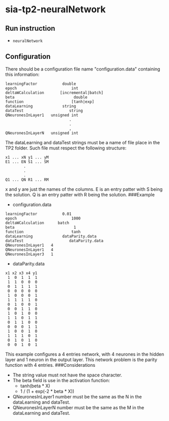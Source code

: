 # sia-tp2-neuralNetwork

## Run instruction
* ```neuralNetwork```

## Configuration

There should be a configuration file name "configuration.data" containing this information:
````
learningFactor           double
epoch                        int
deltaWCalculation       [incremental|batch]
beta                          double
function                     [tanh|exp]
dataLearning             string
dataTest                    string
QNeuronesInLayer1   unsigned int
                            .
                            .
                            ,
QNeuronesInLayerN   unsigned int
````
The dataLearning and dataTest strings must be a name of file place in the TP2 folder.
Such file must respect the following structure:

````
x1 ... xN y1 ... yM
E1 ... EN S1 ... SM
        .
        .
        .
Q1 ... QN R1 ... RM
````
x and y are just the names of the columns.
E is an entry patter with S being the solution.
Q is an entry patter with R being the solution.
###Example
* configuration.data
````
learningFactor           0.01
epoch                        1000
deltaWCalculation      batch
beta                          1
function                     tanh
dataLearning             dataParity.data
dataTest                    dataParity.data
QNeuronesInLayer1   4
QNeuronesInLayer1   4
QNeuronesInLayer3   1
````
* dataParity.data
````
x1 x2 x3 x4 y1
 1  0  1  1  1
 1  1  0  0  0
 0  1  1  1  1
 0  0  0  0  0
 1  0  0  0  1
 1  1  1  1  0
 0  1  0  0  1
 0  0  1  1  0
 1  0  1  0  0
 1  1  0  1  1
 0  1  1  0  0
 0  0  0  1  1
 1  0  0  1  0
 1  1  1  0  1
 0  1  0  1  0
 0  0  1  0  1
````
This example configures a 4 entries network, with 4 neurones in the hidden layer and 1 neuron in the output layer. This network problem is the parity function with 4 entries.
###Considerations

* The string value must not have the space character.
* The beta field is use in the activation function:
    * tanh(beta * X)
    * 1 / (1 + exp(-2 * beta * X))
* QNeuronesInLayer1 number must be the same as the N in the dataLearning and dataTest.
* QNeuronesInLayerN number must be the same as the M in the dataLearning and dataTest.
